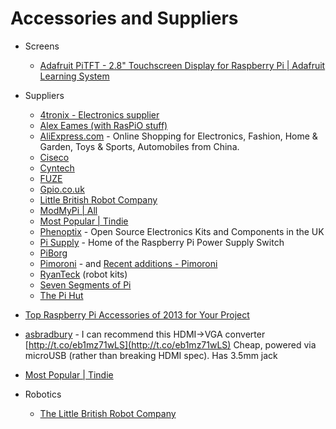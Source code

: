 # Accessories and Suppliers

* Screens
	* [Adafruit PiTFT - 2.8" Touchscreen Display for Raspberry Pi | Adafruit Learning System](https://learn.adafruit.com/adafruit-pitft-28-inch-resistive-touchscreen-display-raspberry-pi)
* Suppliers
	* [4tronix - Electronics supplier](http://4tronix.co.uk/store/)
	* [Alex Eames (with RasPiO stuff)](http://raspi.tv/)
	* [AliExpress.com](http://www.aliexpress.com/) - Online Shopping for Electronics, Fashion, Home & Garden, Toys & Sports, Automobiles from China.
	* [Ciseco](http://shop.ciseco.co.uk/)
	* [Cyntech](http://www.cyntech.co.uk/)
	* [FUZE](http://www.fuze.co.uk/)
	* [Gpio.co.uk](http://gpio.co.uk/)
	* [Little British Robot Company](http://www.thelittlebritishrobotcompany.co.uk/)
	* [ModMyPi | All](https://www.modmypi.com/shop)
	* [Most Popular | Tindie](https://www.tindie.com/browse/)
	* [Phenoptix](http://www.phenoptix.com/) - Open Source Electronics Kits and Components in the UK
	* [Pi Supply](http://www.pi-supply.com/) - Home of the Raspberry Pi Power Supply Switch
	* [PiBorg](http://piborg.com/)
	* [Pimoroni](http://shop.pimoroni.com/) - and [Recent additions - Pimoroni](http://shop.pimoroni.com/pages/new-products)
	* [RyanTeck](https://www.ryanteck.ltd.uk/) (robot kits)
	* [Seven Segments of Pi](http://www.sevensegmentsofpi.com/)
	* [The Pi Hut](http://thepihut.com/)


* [Top Raspberry Pi Accessories of 2013 for Your Project](http://components.about.com/od/Products/fl/Top-Raspberry-Pi-Accessories-of-2013-for-Your-Project.htm?utm_source=twitter&utm_medium=sm&utm_campaign=shareurlbuttons)
* [asbradbury](https://twitter.com/asbradbury/status/425650397085069312) - I can recommend this HDMI->VGA converter [http://t.co/eb1mz71wLS](http://t.co/eb1mz71wLS) Cheap, powered via microUSB (rather than breaking HDMI spec). Has 3.5mm jack
* [Most Popular | Tindie](https://www.tindie.com/browse/)
* Robotics
	* [The Little British Robot Company](http://www.thelittlebritishrobotcompany.co.uk/store/)
